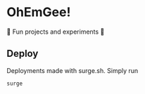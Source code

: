# OhEmGee!

🌟 Fun projects and experiments 🌟

## Deploy

Deployments made with surge.sh. Simply run

```
surge
```
